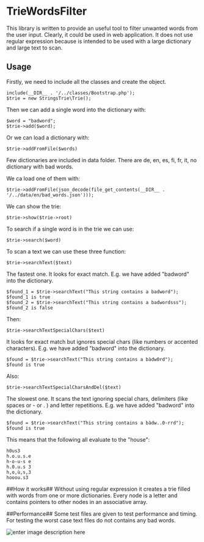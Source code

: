 # TrieWordsFilter
This library is written to provide an useful tool to filter unwanted words from the user input. Clearly, it could be used in web application. It does not use regular expression because is intended to be used with a large dictionary and large text to scan.

## Usage ##
Firstly, we need to include all the classes and create the object.

    include(__DIR__ . '/../classes/Bootstrap.php');
    $trie = new StringsTrie\Trie();
    
Then we can add a single word into the dictionary with:

    $word = "badword";
    $trie->add($word);
Or we can load a dictionary with:

    $trie->addFromFile($words)

Few dictionaries are included in data folder. There are de, en, es, fi, fr, it, no dictionary with bad words.

We ca load one of them with:

    $trie->addFromFile(json_decode(file_get_contents(__DIR__ . '/../data/en/bad_words.json')));

We can show the trie:

    $trie->show($trie->root)

To search if a single word is in the trie we can use:

    $trie->search($word)

To scan a text we can use these three function:

    $trie->searchText($text)
The fastest one. It looks for exact match.
E.g. we have added "badword" into the dictionary.
	
    $found_1 = $trie->searchText("This string contains a badword");
    $found_1 is true
    $found_2 = $trie->searchText("This string contains a badwordsss");
    $found_2 is false
 
 Then:

    $trie->searchTextSpecialChars($text)

   It looks for exact match but ignores special chars (like numbers or accented characters).
   E.g. we have added "badword" into the dictionary.
	
    $found = $trie->searchText("This string contains a bàdw0rd");
    $found is true
 Also:

    $trie->searchTextSpecialCharsAndDel($text)

The slowest one. It scans the text ignoring special chars, delimiters (like spaces or - or . ) and letter repetitions.
E.g. we have added "badword" into the dictionary.
	
    $found = $trie->searchText("This string contains a bàdw..0-rrd");
    $found is true

 This means that the following all evaluate to the "house":

    h0us3
    h.o.u.s.e
    h-o-u-s e
    h.0.u.s 3
    h,o,ù,s,3
    hooou.s3

##How it works##
Without using regular expression it creates a trie filled with words from one or more dictionaries. Every node is a letter and contains pointers to other nodes in an associative array.

##Performance##
Some test files are given to test performance and timing. For testing the worst case text files do not contains any bad words.

![enter image description here](http://i68.tinypic.com/x42iq9.jpg)
